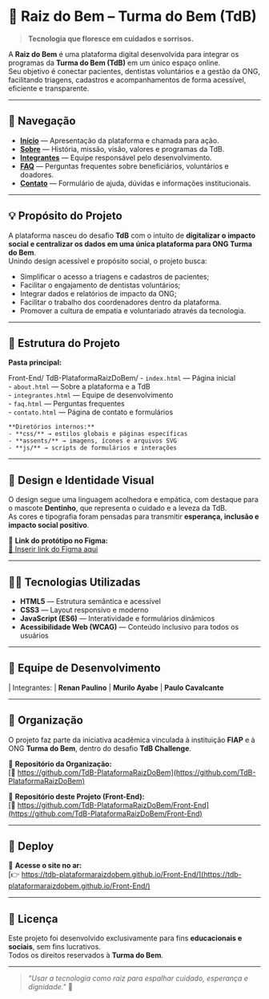# 🌱 Raiz do Bem – Turma do Bem (TdB)

> **Tecnologia que floresce em cuidados e sorrisos.**

A **Raiz do Bem** é uma plataforma digital desenvolvida para integrar os programas da **Turma do Bem (TdB)** em um único espaço online.  
Seu objetivo é conectar pacientes, dentistas voluntários e a gestão da ONG, facilitando triagens, cadastros e acompanhamentos de forma acessível, eficiente e transparente.

---

## 🧭 Navegação

- **[Início](./index.html)** — Apresentação da plataforma e chamada para ação.  
- **[Sobre](./about.html)** — História, missão, visão, valores e programas da TdB.  
- **[Integrantes](./integrantes.html)** — Equipe responsável pelo desenvolvimento.  
- **[FAQ](./faq.html)** — Perguntas frequentes sobre beneficiários, voluntários e doadores.  
- **[Contato](./contato.html)** — Formulário de ajuda, dúvidas e informações institucionais.

---

## 💡 Propósito do Projeto

A plataforma nasceu do desafio **TdB** com o intuito de **digitalizar o impacto social e centralizar os dados em uma única plataforma para ONG Turma do Bem**.  
Unindo design acessível e propósito social, o projeto busca:

- Simplificar o acesso a triagens e cadastros de pacientes;  
- Facilitar o engajamento de dentistas voluntários;  
- Integrar dados e relatórios de impacto da ONG;
- Facilitar o trabalho dos coordenadores dentro da plataforma.  
- Promover a cultura de empatia e voluntariado através da tecnologia.

---

## 🧱 Estrutura do Projeto

**Pasta principal:**

Front-End/
  TdB-PlataformaRaizDoBem/
    - `index.html` — Página inicial  
    - `about.html` — Sobre a plataforma e a TdB  
    - `integrantes.html` — Equipe de desenvolvimento  
    - `faq.html` — Perguntas frequentes  
    - `contato.html` — Página de contato e formulários  

    **Diretórios internos:**
    - **css/** → estilos globais e páginas específicas  
    - **assents/** → imagens, ícones e arquivos SVG  
    - **js/** → scripts de formulários e interações  

---

## 🎨 Design e Identidade Visual

O design segue uma linguagem acolhedora e empática, com destaque para o mascote **Dentinho**, que representa o cuidado e a leveza da TdB.  
As cores e tipografia foram pensadas para transmitir **esperança, inclusão e impacto social positivo**.

📘 **Link do protótipo no Figma:**  
[🔗 Inserir link do Figma aqui](#)

---

## 🧑‍💻 Tecnologias Utilizadas

- **HTML5** — Estrutura semântica e acessível  
- **CSS3** — Layout responsivo e moderno  
- **JavaScript (ES6)** — Interatividade e formulários dinâmicos  
- **Acessibilidade Web (WCAG)** — Conteúdo inclusivo para todos os usuários  

---

## 👥 Equipe de Desenvolvimento

| Integrantes:
| **Renan Paulino**
| **Murilo Ayabe** 
| **Paulo Cavalcante**

---

## 🧾 Organização

O projeto faz parte da iniciativa acadêmica vinculada à instituição **FIAP** e à ONG **Turma do Bem**, dentro do desafio **TdB Challenge**.

📁 **Repositório da Organização:**  
[🔗 https://github.com/TdB-PlataformaRaizDoBem](https://github.com/TdB-PlataformaRaizDoBem)

📁 **Repositório deste Projeto (Front-End):**  
[🔗 https://github.com/TdB-PlataformaRaizDoBem/Front-End](https://github.com/TdB-PlataformaRaizDoBem/Front-End)

---

## 🚀 Deploy

🔗 **Acesse o site no ar:**  
[👉 https://tdb-plataformaraizdobem.github.io/Front-End/](https://tdb-plataformaraizdobem.github.io/Front-End/)

---

## 🪪 Licença

Este projeto foi desenvolvido exclusivamente para fins **educacionais e sociais**, sem fins lucrativos.  
Todos os direitos reservados à **Turma do Bem**.

---

> _"Usar a tecnologia como raiz para espalhar cuidado, esperança e dignidade."_ 🌻
